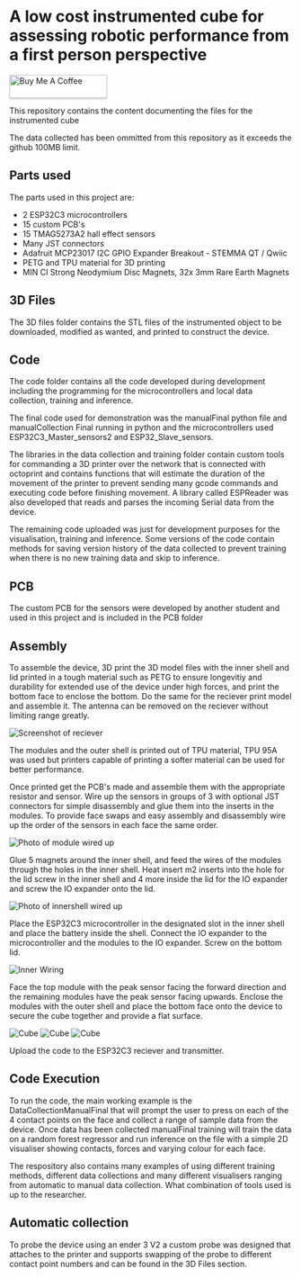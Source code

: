 
# A low cost instrumented cube for assessing robotic performance from a first person perspective 

<a href="https://www.buymeacoffee.com/joementrex" target="_blank"><img src="https://www.buymeacoffee.com/assets/img/custom_images/orange_img.png" alt="Buy Me A Coffee" style="height: 41px !important;width: 174px !important;box-shadow: 0px 3px 2px 0px rgba(190, 190, 190, 0.5) !important;-webkit-box-shadow: 0px 3px 2px 0px rgba(190, 190, 190, 0.5) !important;" ></a>

This repository contains the content documenting the files for the instrumented cube

The data collected has been ommitted from this repository as it exceeds the github 100MB limit.

## Parts used

The parts used in this project are:
- 2 ESP32C3 microcontrollers
- 15 custom PCB's
- 15 TMAG5273A2 hall effect sensors
- Many JST connectors
- Adafruit MCP23017 I2C GPIO Expander Breakout - STEMMA QT / Qwiic
- PETG and TPU material for 3D printing
- MIN CI Strong Neodymium Disc Magnets, 32x 3mm Rare Earth Magnets

## 3D Files

The 3D files folder contains the STL files of the instrumented object to be downloaded, modified as wanted, and printed to construct the device.


## Code 

The code folder contains all the code developed during development including the programming for the microcontrollers and local data collection, training and inference. 

The final code used for demonstration was the manualFinal python file and manualCollection Final running in python and the microcontrollers used ESP32C3_Master_sensors2 and ESP32_Slave_sensors.

The libraries in the data collection and training folder contain custom tools for commanding a 3D printer over the network that is connected with octoprint and contains functions that will estimate the duration of the movement of the printer to prevent sending many gcode commands and executing code before finishing movement. 
A library called ESPReader was also developed that reads and parses the incoming Serial data from the device.

The remaining code uploaded was just for development purposes for the visualisation, training and inference. Some versions of the code contain methods for saving version history of the data collected to prevent training when there is no new training data and skip to inference. 


## PCB 

The custom PCB for the sensors were developed by another student and used in this project and is included in the PCB folder
## Assembly

To assemble the device, 3D print the 3D model files with the inner shell and lid printed in a tough material such as PETG to ensure longevitiy and durability for extended use of the device under high forces, and print the bottom face to enclose the bottom.
Do the same for the reciever print model and assemble it. The antenna can be removed on the reciever without limiting range greatly.

![Screenshot of reciever](https://github.com/Joementrex/InstrumentedCube/blob/main/Images/Screenshot%202024-06-20%20171325.png)

The modules and the outer shell is printed out of TPU material, TPU 95A was used but printers capable of printing a softer material can be used for better performance. 

Once printed get the PCB's made and assemble them with the appropriate resistor and sensor.
Wire up the sensors in groups of 3 with optional JST connectors for simple disassembly and glue them into the inserts in the modules. To provide face swaps and easy assembly and disassembly wire up the order of the sensors in each face the same order.

![Photo of module wired up](https://github.com/Joementrex/InstrumentedCube/blob/main/Images/20240606_040128.jpg)

Glue 5 magnets around the inner shell, and feed the wires of the modules through the holes in the inner shell. Heat insert m2 inserts into the hole for the lid screw in the inner shell and 4 more inside the lid for the IO expander and screw the IO expander onto the lid. 

![Photo of innershell wired up](https://github.com/Joementrex/InstrumentedCube/blob/main/Images/20240606_021338.jpg)

Place the ESP32C3 microcontroller in the designated slot in the inner shell and place the battery inside the shell. Connect the IO expander to the microcontroller and the modules to the IO expander. Screw on the bottom lid.

![Inner Wiring](https://github.com/Joementrex/InstrumentedCube/blob/main/Images/20240607_185418.jpg)

Face the top module with the peak sensor facing the forward direction and the remaining modules have the peak sensor facing upwards. Enclose the modules with the outer shell and place the bottom face onto the device to secure the cube together and provide a flat surface. 

![Cube](https://github.com/Joementrex/InstrumentedCube/blob/main/Images/20240607_185329.jpg)
![Cube](https://github.com/Joementrex/InstrumentedCube/blob/main/Images/20240607_185318.jpg)
![Cube](https://github.com/Joementrex/InstrumentedCube/blob/main/Images/20240607_185314.jpg)


Upload the code to the ESP32C3 reciever and transmitter. 


## Code Execution 

To run the code, the main working example is the DataCollectionManualFinal that will prompt the user to press on each of the 4 contact points on the face and collect a range of sample data from the device. Once data has been collected manualFinal training will train the data on a random forest regressor and run inference on the file with a simple 2D visualiser showing contacts, forces and varying colour for each face.

The respository also contains many examples of using different training methods, different data collections and many different visualisers ranging from automatic to manual data collection. What combination of tools used is up to the researcher. 

## Automatic collection 

To probe the device using an ender 3 V2 a custom probe was designed that attaches to the printer and supports swapping of the probe to different contact point numbers and can be found in the 3D Files section.
